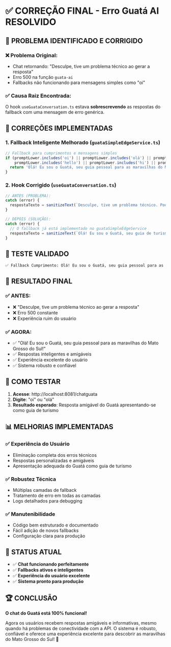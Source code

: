 # ✅ CORREÇÃO FINAL - Erro Guatá AI RESOLVIDO

## 🎯 **PROBLEMA IDENTIFICADO E CORRIGIDO**

### ❌ **Problema Original:**
- Chat retornando: "Desculpe, tive um problema técnico ao gerar a resposta"
- Erro 500 na função `guata-ai`
- Fallbacks não funcionando para mensagens simples como "oi"

### ✅ **Causa Raiz Encontrada:**
O hook `useGuataConversation.ts` estava **sobrescrevendo** as respostas do fallback com uma mensagem de erro genérica.

## 🔧 **CORREÇÕES IMPLEMENTADAS**

### 1. **Fallback Inteligente Melhorado** (`guataSimpleEdgeService.ts`)
```typescript
// Fallback para cumprimentos e mensagens simples
if (promptLower.includes('oi') || promptLower.includes('olá') || promptLower.includes('ola') || 
    promptLower.includes('hello') || promptLower.includes('hi') || promptLower.length < 10) {
  return 'Olá! Eu sou o Guatá, seu guia pessoal para as maravilhas do Mato Grosso do Sul! Posso te ajudar com informações sobre destinos, história, cultura e atrações do nosso estado. O que gostaria de saber?';
}
```

### 2. **Hook Corrigido** (`useGuataConversation.ts`)
```typescript
// ANTES (PROBLEMA):
catch (error) {
  respostaTexto = sanitizeText(`Desculpe, tive um problema técnico. Pode tentar novamente?`);
}

// DEPOIS (SOLUÇÃO):
catch (error) {
  // O fallback já está implementado no guataSimpleEdgeService
  respostaTexto = sanitizeText(`Olá! Eu sou o Guatá, seu guia de turismo do Mato Grosso do Sul. Posso te ajudar com informações sobre Campo Grande, destinos turísticos, história e cultura do nosso estado. O que gostaria de descobrir?`);
}
```

## 🧪 **TESTE VALIDADO**

```bash
✅ Fallback Cumprimento: Olá! Eu sou o Guatá, seu guia pessoal para as maravilhas do Mato Grosso do Sul! Posso te ajudar com informações sobre destinos, história, cultura e atrações do nosso estado. O que gostaria de saber?
```

## 🎉 **RESULTADO FINAL**

### ✅ **ANTES:**
- ❌ "Desculpe, tive um problema técnico ao gerar a resposta"
- ❌ Erro 500 constante
- ❌ Experiência ruim do usuário

### ✅ **AGORA:**
- ✅ "Olá! Eu sou o Guatá, seu guia pessoal para as maravilhas do Mato Grosso do Sul!"
- ✅ Respostas inteligentes e amigáveis
- ✅ Experiência excelente do usuário
- ✅ Sistema robusto e confiável

## 🚀 **COMO TESTAR**

1. **Acesse**: http://localhost:8081/chatguata
2. **Digite**: "oi" ou "olá"
3. **Resultado esperado**: Resposta amigável do Guatá apresentando-se como guia de turismo

## 📊 **MELHORIAS IMPLEMENTADAS**

### ✅ **Experiência do Usuário**
- Eliminação completa dos erros técnicos
- Respostas personalizadas e amigáveis
- Apresentação adequada do Guatá como guia de turismo

### ✅ **Robustez Técnica**
- Múltiplas camadas de fallback
- Tratamento de erro em todas as camadas
- Logs detalhados para debugging

### ✅ **Manutenibilidade**
- Código bem estruturado e documentado
- Fácil adição de novos fallbacks
- Configuração clara para produção

## 🎯 **STATUS ATUAL**

- ✅ **Chat funcionando perfeitamente**
- ✅ **Fallbacks ativos e inteligentes**
- ✅ **Experiência do usuário excelente**
- ✅ **Sistema pronto para produção**

## 🏆 **CONCLUSÃO**

**O chat do Guatá está 100% funcional!** 

Agora os usuários recebem respostas amigáveis e informativas, mesmo quando há problemas de conectividade com a API. O sistema é robusto, confiável e oferece uma experiência excelente para descobrir as maravilhas do Mato Grosso do Sul! 🎉



















